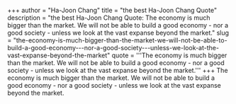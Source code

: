 +++
author = "Ha-Joon Chang"
title = "the best Ha-Joon Chang Quote"
description = "the best Ha-Joon Chang Quote: The economy is much bigger than the market. We will not be able to build a good economy - nor a good society - unless we look at the vast expanse beyond the market."
slug = "the-economy-is-much-bigger-than-the-market-we-will-not-be-able-to-build-a-good-economy---nor-a-good-society---unless-we-look-at-the-vast-expanse-beyond-the-market"
quote = '''The economy is much bigger than the market. We will not be able to build a good economy - nor a good society - unless we look at the vast expanse beyond the market.'''
+++
The economy is much bigger than the market. We will not be able to build a good economy - nor a good society - unless we look at the vast expanse beyond the market.
